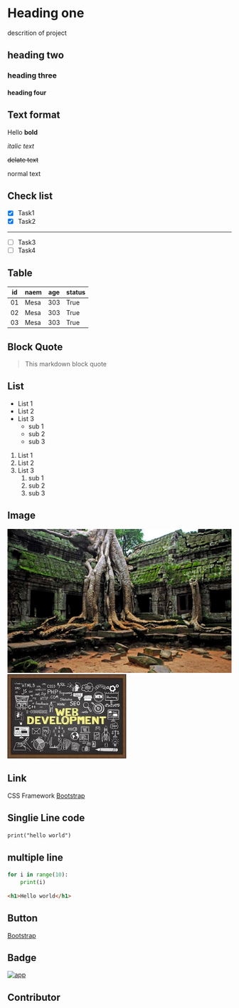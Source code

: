 <!--  md = markdown  -->
# Heading one
descrition of project
## heading two
### heading three
#### heading four

## Text format

Hello **bold**

*italic text*

~~delate text~~

normal text

## Check list
- [X] Task1
- [X] Task2
---
- [ ] Task3
- [ ] Task4

## Table
|id | naem | age | status |
|---|------|-----|--------|
|01 | Mesa | 303 | True   |
|02 | Mesa | 303 | True   |
|03 | Mesa | 303 | True   |

## Block Quote
> This markdown block quote

## List
- List 1
- List 2
- List 3
  - sub 1
  - sub 2
  - sub 3

1. List 1
2. List 2
3. List 3
   1. sub 1
   2. sub 2
   3. sub 3


## Image
![Dashboard](218.png)
![Dashboard](image.png)



## Link
CSS Framework [Bootstrap](https://getbootstrap.com/)

## Singlie Line code
`print("hello world")`


<!-- trov dak name code deal we write -->
## multiple line
```python
for i in range(10):
    print(i)
```
```html
<h1>Hello world</h1>

```

## Button
<a href="https://getbootstrap.com/">Bootstrap</a>


## Badge 

[![app](https://img.shields.io/badge/Sing_in-Log_in-red)](https://getbootstrap.com/)

## Contributor
